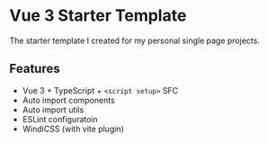 # Vue 3 Starter Template

The starter template I created for my personal single page projects.

## Features

- Vue 3 + TypeScript + `<script setup>` SFC
- Auto import components
- Auto import utils
- ESLint configuratoin
- WindiCSS (with vite plugin)
